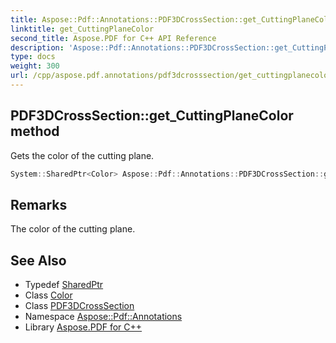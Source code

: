 ```yaml
---
title: Aspose::Pdf::Annotations::PDF3DCrossSection::get_CuttingPlaneColor method
linktitle: get_CuttingPlaneColor
second_title: Aspose.PDF for C++ API Reference
description: 'Aspose::Pdf::Annotations::PDF3DCrossSection::get_CuttingPlaneColor method. Gets the color of the cutting plane in C++.'
type: docs
weight: 300
url: /cpp/aspose.pdf.annotations/pdf3dcrosssection/get_cuttingplanecolor/
---
```

## PDF3DCrossSection::get_CuttingPlaneColor method


Gets the color of the cutting plane.

```cpp
System::SharedPtr<Color> Aspose::Pdf::Annotations::PDF3DCrossSection::get_CuttingPlaneColor() const
```

## Remarks


The color of the cutting plane.
## See Also

* Typedef [SharedPtr](../../../system/sharedptr/)
* Class [Color](../../../aspose.pdf/color/)
* Class [PDF3DCrossSection](../)
* Namespace [Aspose::Pdf::Annotations](../../)
* Library [Aspose.PDF for C++](../../../)
